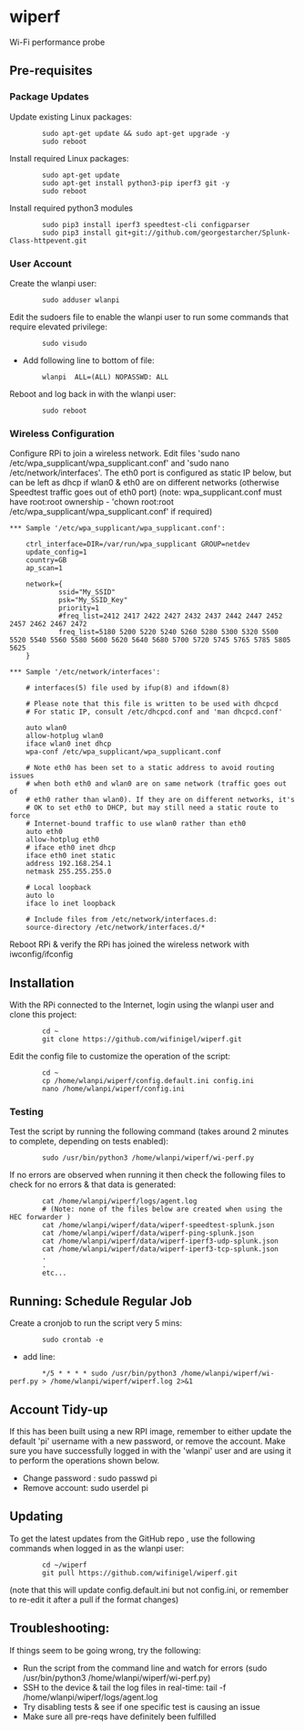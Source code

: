 # wiperf

Wi-Fi performance probe

## Pre-requisites

### Package Updates

Update existing Linux packages:

```
        sudo apt-get update && sudo apt-get upgrade -y
        sudo reboot
```

Install required Linux packages:

```
        sudo apt-get update
        sudo apt-get install python3-pip iperf3 git -y
        sudo reboot
```
     
Install required python3 modules

```
        sudo pip3 install iperf3 speedtest-cli configparser
        sudo pip3 install git+git://github.com/georgestarcher/Splunk-Class-httpevent.git

```

### User Account

Create the wlanpi user:
```
        sudo adduser wlanpi
```

Edit the sudoers file to enable the wlanpi user to run some commands that require elevated privilege:

```
        sudo visudo
```

- Add following line to bottom of file: 
```
        wlanpi  ALL=(ALL) NOPASSWD: ALL
```

Reboot and log back in with the wlanpi user:

```
        sudo reboot
```

### Wireless Configuration

Configure RPi to join a wireless network. Edit files 'sudo nano /etc/wpa_supplicant/wpa_supplicant.conf' and 'sudo nano /etc/network/interfaces'. The eth0 port is configured as static IP below, but can be left as dhcp if wlan0 & eth0 are on different networks (otherwise Speedtest traffic goes out of eth0 port)
(note: wpa_supplicant.conf must have root:root ownership - 'chown root:root /etc/wpa_supplicant/wpa_supplicant.conf' if required)

    *** Sample '/etc/wpa_supplicant/wpa_supplicant.conf':
    
        ctrl_interface=DIR=/var/run/wpa_supplicant GROUP=netdev
        update_config=1
        country=GB
        ap_scan=1

        network={
                ssid="My_SSID"
                psk="My_SSID_Key"
                priority=1
                #freq_list=2412 2417 2422 2427 2432 2437 2442 2447 2452 2457 2462 2467 2472
                freq_list=5180 5200 5220 5240 5260 5280 5300 5320 5500 5520 5540 5560 5580 5600 5620 5640 5680 5700 5720 5745 5765 5785 5805 5625
        }
    
    *** Sample '/etc/network/interfaces':
    
        # interfaces(5) file used by ifup(8) and ifdown(8)

        # Please note that this file is written to be used with dhcpcd
        # For static IP, consult /etc/dhcpcd.conf and 'man dhcpcd.conf'

        auto wlan0
        allow-hotplug wlan0
        iface wlan0 inet dhcp
        wpa-conf /etc/wpa_supplicant/wpa_supplicant.conf

        # Note eth0 has been set to a static address to avoid routing issues 
        # when both eth0 and wlan0 are on same network (traffic goes out of 
        # eth0 rather than wlan0). If they are on different networks, it's
        # OK to set eth0 to DHCP, but may still need a static route to force
        # Internet-bound traffic to use wlan0 rather than eth0
        auto eth0
        allow-hotplug eth0 
        # iface eth0 inet dhcp 
        iface eth0 inet static
        address 192.168.254.1
        netmask 255.255.255.0

        # Local loopback
        auto lo
        iface lo inet loopback

        # Include files from /etc/network/interfaces.d:
        source-directory /etc/network/interfaces.d/*

Reboot RPi & verify the RPi has joined the wireless network with iwconfig/ifconfig 

## Installation

With the RPi connected to the Internet, login using the wlanpi user and clone this project:

```
        cd ~
        git clone https://github.com/wifinigel/wiperf.git
```

Edit the config file to customize the operation of the script:

```
        cd ~
        cp /home/wlanpi/wiperf/config.default.ini config.ini
        nano /home/wlanpi/wiperf/config.ini
```

### Testing

Test the script by running the following command (takes around 2 minutes to complete, depending on tests enabled):

```
        sudo /usr/bin/python3 /home/wlanpi/wiperf/wi-perf.py
```

If no errors are observed when running it then check the following files to check for no errors & that data is generated:
```    
        cat /home/wlanpi/wiperf/logs/agent.log
        # (Note: none of the files below are created when using the HEC forwarder )
        cat /home/wlanpi/wiperf/data/wiperf-speedtest-splunk.json
        cat /home/wlanpi/wiperf/data/wiperf-ping-splunk.json
        cat /home/wlanpi/wiperf/data/wiperf-iperf3-udp-splunk.json
        cat /home/wlanpi/wiperf/data/wiperf-iperf3-tcp-splunk.json
        .
        .
        etc...
```

## Running: Schedule Regular Job

Create a cronjob to run the script very 5 mins:

```
        sudo crontab -e
```

- add line: 
```
        */5 * * * * sudo /usr/bin/python3 /home/wlanpi/wiperf/wi-perf.py > /home/wlanpi/wiperf/wiperf.log 2>&1
```
## Account Tidy-up

If this has been built using a new RPI image, remember to either update the default 'pi' username with a new password, or remove the account. Make sure you have successfully logged in with the 'wlanpi' user and are using it to perform the operations shown below.

- Change password : sudo passwd pi
- Remove account: sudo userdel pi

## Updating

To get the latest updates from the GitHub repo , use the following commands when logged in as the wlanpi user:

```
        cd ~/wiperf
        git pull https://github.com/wifinigel/wiperf.git
```

(note that this will update config.default.ini but not config.ini, or remember to re-edit it after a pull if the format changes)

## Troubleshooting:

If things seem to be going wrong, try the following:

- Run the script from the command line and watch for errors (sudo /usr/bin/python3 /home/wlanpi/wiperf/wi-perf.py)
- SSH to the device & tail the log files in real-time: tail -f /home/wlanpi/wiperf/logs/agent.log
- Try disabling tests & see if one specific test is causing an issue
- Make sure all pre-reqs have definitely been fulfilled
  
